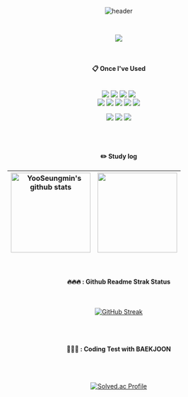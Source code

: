 <div align="center">

  ![header](https://capsule-render.vercel.app/api?type=Waving&color=23083b&height=320&section=header&text=YooSeungmin&fontColor=ff0f87&fontSize=80&animation=fadeIn&fontAlignY=45)

  <br/>
  
<!--   ####  🌟: Count -->
  

  
  <a href="https://hits.seeyoufarm.com"><img src="https://hits.seeyoufarm.com/api/count/incr/badge.svg?url=https%3A%2F%2Fgithub.com%2Fdnjfht%2Fhit-counter&count_bg=%231E0D4A&title_bg=%231E0D4A&icon=&icon_color=%23DE03AE&title=hits&edge_flat=true"/></a>
  
 <br/>
  
####  :clipboard: Once I've Used 
  
<br/>
  
<img src="https://img.shields.io/badge/JavaScript-F7DF1E?style=for-the-badge&logo=JavaScript&logoColor=white">
<img src="https://img.shields.io/badge/React-6DB33F?style=for-the-badge&logo=React&logoColor=white">
<img src="https://img.shields.io/badge/Redux-E34F26?style=for-the-badge&logo=Redux&logoColor=white">
<img src="https://img.shields.io/badge/Firebase-3776AB?style=for-the-badge&logo=Firebase&logoColor=white">
  <br/>
<img src="https://img.shields.io/badge/HTML5-E34F26?style=for-the-badge&logo=HTML5&logoColor=white">
<img src="https://img.shields.io/badge/CSS3-6DB33F?style=for-the-badge&logo=CSS3&logoColor=white">
<img src="https://img.shields.io/badge/Tailwind CSS-F7DF1E?style=for-the-badge&logo=Tailwind CSS&logoColor=white">
<img src="https://img.shields.io/badge/styled-components-3776AB?style=for-the-badge&logo=styled-components&logoColor=white">
<img src="https://img.shields.io/badge/TypeScript-007ACC?style=for-the-badge&logo=typescript&logoColor=white">
 
<img src="https://img.shields.io/badge/VSC-007ACC?style=for-the-badge&logo=VisualStudioCode&logoColor=white"> <img src="https://img.shields.io/badge/github-181717?style=for-the-badge&logo=github&logoColor=white"> <img src="https://img.shields.io/badge/Slack-4A154B?style=for-the-badge&logo=Slack&logoColor=white">

 
  
   <br/>
   <br/>
 
  
  #### :pencil2: Study log

<table>
  <thead>
    <tr>
      <th>
        <a href="https://github-readme-stats.vercel.app/api?username=dnjfht"><img align="center" style="height:180px" src="https://github-readme-stats.vercel.app/api?username=dnjfht&show_icons=true&include_all_commits=true&theme=radical&hide_border=true" alt="YooSeungmin's github stats" /></a>
      </th>
      <th>
        <a href="https://github-readme-stats.vercel.app/api/top-langs/?username=dnjfht"><img align="center" style="height:180px" src="https://github-readme-stats.vercel.app/api/top-langs/?username=dnjfht&layout=compact&theme=radical&hide_border=true" /></a>
      </th>
    </tr>
  </thead>
</table>

<br/>

#### 🔥🔥🔥 : Github Readme Strak Status

<br/>

[![GitHub Streak](https://streak-stats.demolab.com?user=dnjfht&theme=radical&hide_border=true)](https://git.io/streak-stats)
 
 <br/>
 <br/>
 
#### 👊👊👊 : Coding Test with BAEKJOON

<br/>
<br/>

[![Solved.ac Profile](http://mazassumnida.wtf/api/v2/generate_badge?boj=dnjfht)](https://solved.ac/dnjfht/)

</div>

